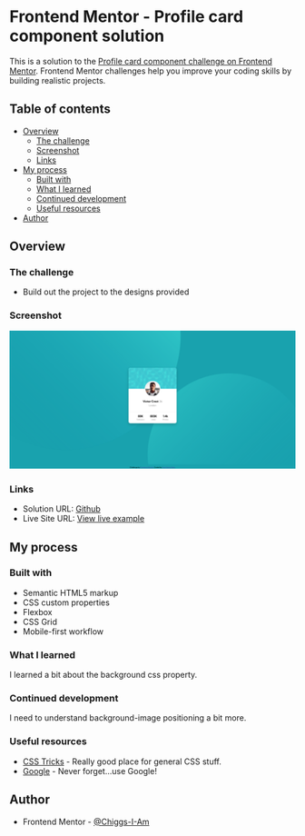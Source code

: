 # Frontend Mentor - Profile card component solution

This is a solution to the [Profile card component challenge on Frontend Mentor](https://www.frontendmentor.io/challenges/profile-card-component-cfArpWshJ). Frontend Mentor challenges help you improve your coding skills by building realistic projects. 

## Table of contents

- [Overview](#overview)
  - [The challenge](#the-challenge)
  - [Screenshot](#screenshot)
  - [Links](#links)
- [My process](#my-process)
  - [Built with](#built-with)
  - [What I learned](#what-i-learned)
  - [Continued development](#continued-development)
  - [Useful resources](#useful-resources)
- [Author](#author)

## Overview

### The challenge

- Build out the project to the designs provided

### Screenshot

![](./images/screenshot.png)

### Links

- Solution URL: [Github](https://github.com/Chiggs-I-Am/fm-profile-card-component)
- Live Site URL: [View live example](https://chiggs-i-am.github.io/fm-profile-card-component)

## My process

### Built with

- Semantic HTML5 markup
- CSS custom properties
- Flexbox
- CSS Grid
- Mobile-first workflow

### What I learned

I learned a bit about the background css property.

### Continued development

I need to understand background-image positioning a bit more.

### Useful resources

- [CSS Tricks](https://css-tricks.com) - Really good place for general CSS stuff.
- [Google](https://www.google.com) - Never forget...use Google!

## Author

- Frontend Mentor - [@Chiggs-I-Am](https://www.frontendmentor.io/profile/Chiggs-I-Am)

